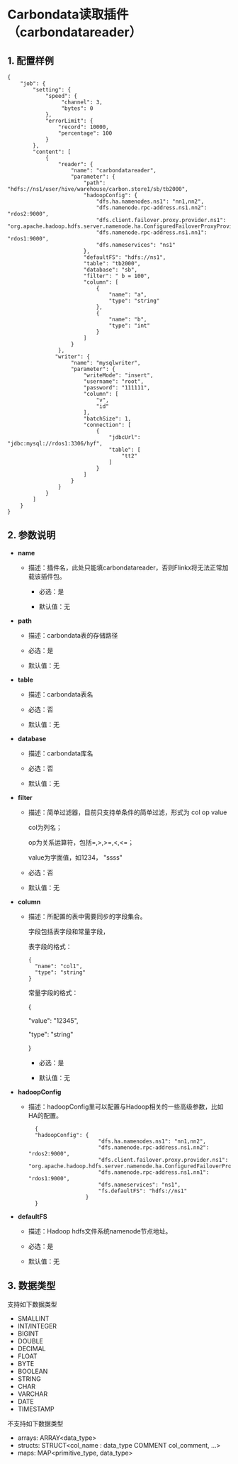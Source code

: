 # Carbondata读取插件（carbondatareader）

## 1. 配置样例

```
{
    "job": {
        "setting": {
            "speed": {
                 "channel": 3,
                 "bytes": 0
            },
            "errorLimit": {
                "record": 10000,
                "percentage": 100
            }
        },
        "content": [
            {
                "reader": {
                    "name": "carbondatareader",
                    "parameter": {
                        "path": "hdfs://ns1/user/hive/warehouse/carbon.store1/sb/tb2000",
                        "hadoopConfig": {
                            "dfs.ha.namenodes.ns1": "nn1,nn2",
                            "dfs.namenode.rpc-address.ns1.nn2": "rdos2:9000",
                            "dfs.client.failover.proxy.provider.ns1": "org.apache.hadoop.hdfs.server.namenode.ha.ConfiguredFailoverProxyProvider",
                            "dfs.namenode.rpc-address.ns1.nn1": "rdos1:9000",
                            "dfs.nameservices": "ns1"
                        },
                        "defaultFS": "hdfs://ns1",
                        "table": "tb2000",
                        "database": "sb",
                        "filter": " b = 100",
                        "column": [
                            {
                                "name": "a",
                                "type": "string"
                            },
                            {
                                "name": "b",
                                "type": "int"
                            }
                        ]
                    }
                },
               "writer": {
                    "name": "mysqlwriter",
                    "parameter": {
                        "writeMode": "insert",
                        "username": "root",
                        "password": "111111",
                        "column": [
                            "v",
                            "id"
                        ],
                        "batchSize": 1,
                        "connection": [
                            {
                                "jdbcUrl": "jdbc:mysql://rdos1:3306/hyf",
                                "table": [
                                    "tt2"
                                ]
                            }
                        ]
                    }
                }
            }
        ]
    }
}
```

## 2. 参数说明

* **name**
  
  * 描述：插件名，此处只能填carbondatareader，否则Flinkx将无法正常加载该插件包。
    * 必选：是 <br />
    
    * 默认值：无 <br />

* **path**
  
  * 描述：carbondata表的存储路径
  
  * 必选：是 <br />
  
  * 默认值：无 <br />

* **table**
  
  * 描述：carbondata表名 <br />
  
  * 必选：否 <br />
  
  * 默认值：无 <br />

* **database**
  
  * 描述：carbondata库名 <br />
  
  * 必选：否 <br />
  
  * 默认值：无 <br />

* **filter**
  
  * 描述：简单过滤器，目前只支持单条件的简单过滤，形式为 col op value<br />
    
    col为列名；<br />
    
    op为关系运算符，包括=,>,>=,<,<=；<br />
    
    value为字面值，如1234， "ssss" <br />
  
  * 必选：否 <br />
  
  * 默认值：无 <br />

* **column**
  
  * 描述：所配置的表中需要同步的字段集合。
    
    字段包括表字段和常量字段，<br />
    
    表字段的格式：
    
    ```
    {
      "name": "col1",
      "type": "string"
    }
    ```
    
    常量字段的格式：
    
    {
    
      "value": "12345",
    
      "type": "string"
    
    }

    * 必选：是 <br />
    
    * 默认值：无 <br />

* **hadoopConfig**
  
  * 描述：hadoopConfig里可以配置与Hadoop相关的一些高级参数，比如HA的配置。<br />
    
    ```
      {
      "hadoopConfig": {
                          "dfs.ha.namenodes.ns1": "nn1,nn2",
                          "dfs.namenode.rpc-address.ns1.nn2": "rdos2:9000",
                          "dfs.client.failover.proxy.provider.ns1": "org.apache.hadoop.hdfs.server.namenode.ha.ConfiguredFailoverProxyProvider",
                          "dfs.namenode.rpc-address.ns1.nn1": "rdos1:9000",
                          "dfs.nameservices": "ns1",
                          "fs.defaultFS": "hdfs://ns1"
                      }
      }
    ```

* **defaultFS**
  
  * 描述：Hadoop hdfs文件系统namenode节点地址。 <br />
  
  * 必选：是 <br />
  
  * 默认值：无 <br />

## 3. 数据类型

支持如下数据类型

* SMALLINT
* INT/INTEGER
* BIGINT
* DOUBLE
* DECIMAL
* FLOAT
* BYTE
* BOOLEAN
* STRING
* CHAR
* VARCHAR
* DATE
* TIMESTAMP

不支持如下数据类型

* arrays: ARRAY<data_type>
* structs: STRUCT<col_name : data_type COMMENT col_comment, ...>
* maps: MAP<primitive_type, data_type>
